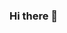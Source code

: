 ### Hi there 👋

<!--
**mittalc/mittalc** is a ✨ _special_ ✨ repository because its `README.md` (this file) appears on your GitHub profile.

Here are some ideas to get you started:

- 🔭 I’m currently working on ...
- 🌱 I’m currently learning ...
- 👯 I’m looking to collaborate on ...
- 🤔 I’m looking for help with ...
- 💬 Ask me about ...
- 📫 How to reach me: ...
- 😄 Pronouns: ...
- ⚡ Fun fact: ...
-->
<!--
![My GitHub Stats](https://github-readme-stats.vercel.app/api/?username=mittalc&count_private=true&theme=tokyonight&showicons=true)
<!--
[![My GitHub Language Stats](https://github-readme-stats.vercel.app/api/top-langs/?username=mittalc&langs_count=5&theme=tokyonight)]()


--

